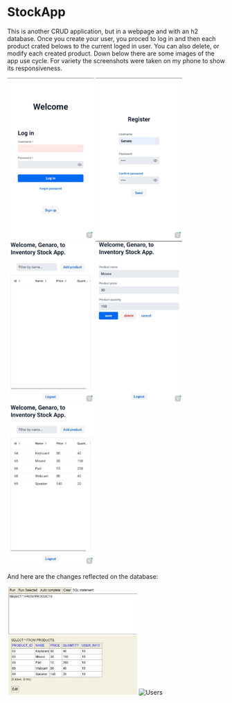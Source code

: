 # StockApp
This is another CRUD application, but in a webpage and with an h2 database. Once you create your user, you proced to log in and then each product crated belows to the current loged in user. You can also delete, or modify each created product. Down below there are some images of the app use cycle. For variety the screenshots were taken on my phone to show its responsiveness.

<div style="display: inline-block;">
  <img src="/Apphotos/LoginView.jpg" alt="Login View" width="200"/>
  <img src="/Apphotos/RegisterView.jpg" alt="Register View" width="200"/>
  <img src="/Apphotos/EmptyGridView.jpg" alt="EmptyGrid View" width="200"/>
  <img src="/Apphotos/FromView.jpg" alt="FormView View" width="200"/>
  <img src="/Apphotos/GridView.jpg" alt="GridView View" width="200"/>
</div>

And here are the changes reflected on the database:
<div style="display: inline-block;">
  <img src="/Apphotos/Products.jpg" alt="Prod" width="300"/>
  <img src="/Apphotos/UsersView.jpg" alt="Users" width="300"/>
</div>
